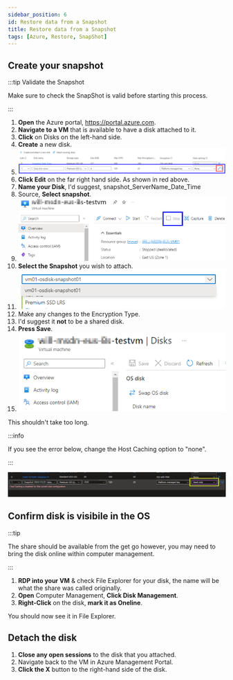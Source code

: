 ```yaml
---
sidebar_position: 6
id: Restore data from a Snapshot
title: Restore data from a Snapshot
tags: [Azure, Restore, SnapShot]
---
```


## Create your snapshot

:::tip Validate the Snapshot

Make sure to check the SnapShot is valid before starting this process.

:::

1. **Open** the Azure portal, https://portal.azure.com.
2. **Navigate to a VM** that is available to have a disk attached to it.
3. **Click** on Disks on the left-hand side.
4. **Create** a new disk.
5. ![Attach the disk](../../../static/img/Attach_Disk01.png)
6. **Click Edit** on the far right hand side. As shown in red above.
7. **Name your Disk**, I'd suggest, snapshot_ServerName_Date_Time
8. Source, **Select snapshot**.
9. ![Create a new disk2](../../../static/img/ReSizeVM-02.png)
10. **Select the Snapshot** you wish to attach.
11. ![Select the snapshot](../../../static/img/Attach_Disk02_05.png)
12. Make any changes to the Encryption Type.
13. I'd suggest it **not** to be a shared disk.
14. **Press Save**.
15. ![Save the changes](../../../static/img/Attach_Disk03.png)

This shouldn't take too long.

:::info

If you see the error below, change the Host Caching option to "none".

:::

![Host Caching error](../../../static/img/Detach_Disk_Error01.png)

## Confirm disk is visibile in the OS

:::tip

The share should be available from the get go however, you may need to bring the disk online within computer management.

:::

1. **RDP into your VM** & check File Explorer for your disk, the name will be what the share was called originally.
2. **Open** Computer Management, **Click Disk Management**.
3. **Right-Click** on the disk, **mark it as Oneline**.

You should now see it in File Explorer.

## Detach the disk

1. **Close any open sessions** to the disk that you attached.
2. Navigate back to the VM in Azure Management Portal.
3. **Click the X** button to the right-hand side of the disk.
